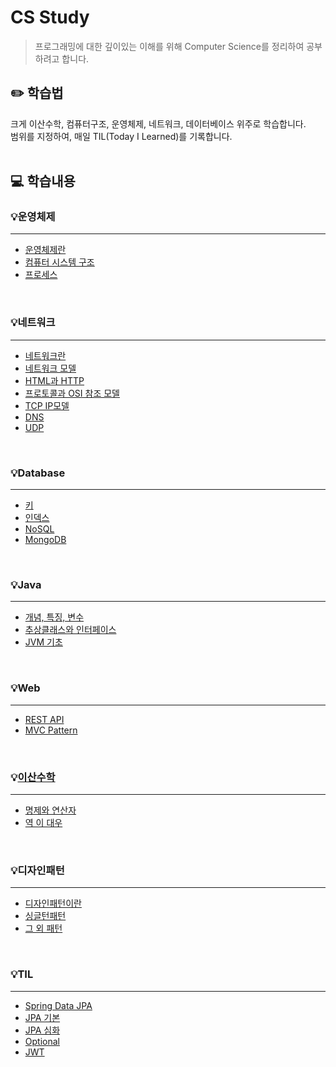 # CS Study
> 프로그래밍에 대한 깊이있는 이해를 위해 Computer Science를 정리하여 공부하려고 합니다.

## ✏️ 학습법
크게 이산수학, 컴퓨터구조, 운영체제, 네트워크, 데이터베이스 위주로 학습합니다. <br/>
범위를 지정하여, 매일 TIL(Today I Learned)를 기록합니다.
<br/>
<br/>

## 💻 학습내용

### 💡운영체제
---
- [운영체제란](운영체제/운영체제.md)
- [컴퓨터 시스템 구조](운영체제/컴퓨터시스템구조.md)
- [프로세스](운영체제/프로세스.md)

<br/>

### 💡네트워크
---
- [네트워크란](네트워크/네트워크란.md)
- [네트워크 모델](네트워크/네트워크모델.md)
- [HTML과 HTTP](네트워크/HTML과_HTTP.md)
- [프로토콜과 OSI 참조 모델](네트워크/프로토콜과OSI참조모델.md)
- [TCP IP모델](네트워크/TCP_IP모델.md)
- [DNS](네트워크/DNS.md)
- [UDP](네트워크/UDP.md)

<br/>

### 💡Database
---
- [키](Database/키.md)
- [인덱스](Database/인덱스.md)
- [NoSQL](Database/NoSQL.md)
- [MongoDB](Database/MongoDB.md)

<br/>

### 💡Java
---
- [개념, 특징, 변수](Java/개념_특징_변수.md)
- [추상클래스와 인터페이스](Java/추상클래스_인터페이스.md)
- [JVM 기초](Java/JVM_기초.md)

<br/>

### 💡Web
---
- [REST API](Web/REST_API.md)
- [MVC Pattern](Web/MVC_pattern.md)

<br/>

### 💡[이산수학](이산수학/README.md)
---
- [명제와 연산자](이산수학/01_명제와연산자.md)
- [역 이 대우](이산수학/02_역_이_대우.md)

<br/>

### 💡디자인패턴
---
- [디자인패턴이란](디자인패턴/디자인패턴이란.md)
- [싱글턴패턴](디자인패턴/싱글턴패턴.md)
- [그 외 패턴](디자인패턴/패턴들.md)
<br/>

### 💡TIL
---
- [Spring Data JPA](TIL/Spring_Data_JPA.md)
- [JPA 기본](TIL/JPA_기본.md)
- [JPA 심화](TIL/JPA_심화.md)
- [Optional](TIL/Optional.md)
- [JWT](TIL/JWT.md)
